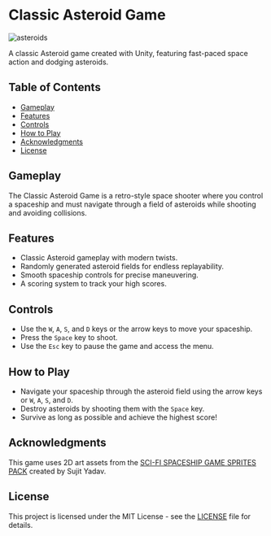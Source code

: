 # Classic Asteroid Game

![asteroids](https://github.com/calalalizade/UnityGames_Collection/assets/60787777/ab558faf-efa1-44ac-8e9b-c2af21124a09)

A classic Asteroid game created with Unity, featuring fast-paced space action and dodging asteroids.

## Table of Contents

- [Gameplay](#gameplay)
- [Features](#features)
- [Controls](#controls)
- [How to Play](#how-to-play)
- [Acknowledgments](#acknowledgments)
- [License](#license)

## Gameplay

The Classic Asteroid Game is a retro-style space shooter where you control a spaceship and must navigate through a field of asteroids while shooting and avoiding collisions.

## Features

- Classic Asteroid gameplay with modern twists.
- Randomly generated asteroid fields for endless replayability.
- Smooth spaceship controls for precise maneuvering.
- A scoring system to track your high scores.

## Controls

- Use the `W`, `A`, `S`, and `D` keys or the arrow keys to move your spaceship.
- Press the `Space` key to shoot.
- Use the `Esc` key to pause the game and access the menu.

## How to Play

- Navigate your spaceship through the asteroid field using the arrow keys or `W`, `A`, `S`, and `D`.
- Destroy asteroids by shooting them with the `Space` key.
- Survive as long as possible and achieve the highest score!

## Acknowledgments

This game uses 2D art assets from the [SCI-FI SPACESHIP GAME SPRITES PACK](https://unluckystudio.com/game-art-giveaway-3-sci-fi-spaceship-game-sprites-pack/) created by Sujit Yadav.

## License

This project is licensed under the MIT License - see the [LICENSE](../LICENSE) file for details.
